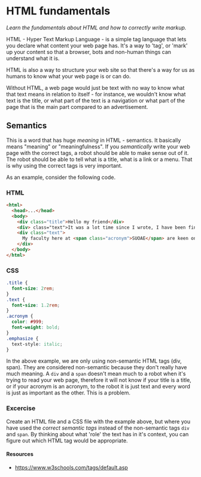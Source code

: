 
# HTML fundamentals

_Learn the fundamentals about HTML and how to correctly write markup._

HTML - Hyper Text Markup Language - is a simple tag language that lets you declare what content your web page has. It's a way to 'tag', or 'mark' up your content so that a browser, bots and non-human things can understand what it is.

HTML is also a way to structure your web site so that there's a way for us as humans to know what your web page is or can do.

Without HTML, a web page would just be text with no way to know what that text means in relation to itself - for instance, we wouldn't know what text is the title, or what part of the text is a navigation or what part of the page that is the main part compared to an advertisement.

## Semantics

This is a word that has huge _meaning_ in HTML - semantics. It basically means "meaning" or "meaningfulness". If you _semantically_ write your web page with the correct tags, a robot should be able to make sense out of it. The robot should be able to tell what is a title, what is a link or a menu. That is why using the correct tags is very important.

As an example, consider the following code.

### HTML

```html
<html>
  <head>...</head>
  <body>
    <div class="title">Hello my friend</div>
    <div> class="text">It was a lot time since I wrote, I have been finding it difficult to make time.</div>
    <div class="text">
      My faculty here at <span class="acronym">SUOAE</span> are keen on keeping us busy at all times. <br /> I am learning a lot about biology and chemistry, this is <span class="emphasize">imperative</span> in my research on the creation of life.
    </div>
  </body>
</html>
```

### CSS

```css
.title {
  font-size: 2rem;
}
.text {
  font-size: 1.2rem;
}
.acronym {
  color: #999;
  font-weight: bold;
}
.emphasize {
  text-style: italic;
}
```

In the above example, we are only using non-semantic HTML tags (div, span). They are considered non-semantic because they don't really have much meaning. A `div` and a `span` doesn't mean much to a robot when it's trying to read your web page, therefore it will not know if your title is a title, or if your acronym is an acronym, to the robot it is just text and every word is just as important as the other. This is a problem.

### Excercise

Create an HTML file and a CSS file with the example above, but where you have used the _correct semantic tags_ instead of the non-semantic tags `div` and `span`. By thinking about what 'role' the text has in it's context, you can figure out which HTML tag would be appropriate.

#### Resources

- https://www.w3schools.com/tags/default.asp
